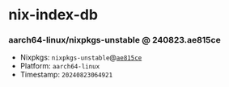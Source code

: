 # nix-index-db
### aarch64-linux/nixpkgs-unstable @ 240823.ae815ce
- Nixpkgs: `nixpkgs-unstable`@[`ae815ce`](https://github.com/NixOS/nixpkgs/commit/ae815cee91b417be55d43781eb4b73ae1ecc396c)
- Platform: `aarch64-linux`
- Timestamp: `20240823064921`
